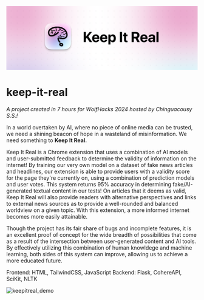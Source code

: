 ![banner](./assets/banner.png)
# keep-it-real
*A project created in 7 hours for WolfHacks 2024 hosted by Chinguacousy S.S.!*

In a world overtaken by AI, where no piece of online media can be trusted, we need a shining beacon of hope in a wasteland of misinformation. We need something to **Keep It Real.**

Keep It Real is a Chrome extension that uses a combination of AI models and user-submitted feedback to determine the validity of information on the internet! By training our very own model on a dataset of fake news articles and headlines, our extension is able to provide users with a validity score for the page they're currently on, using a combination of prediction models and user votes. This system returns 95% accuracy in determining fake/AI-generated textual content in our tests! On articles that it deems as valid, Keep It Real will also provide readers with alternative perspectives and links to external news sources as to provide a well-rounded and balanced worldview on a given topic. With this extension, a more informed internet becomes more easily attainable.

Though the project has its fair share of bugs and incomplete features, it is an excellent proof of concept for the wide breadth of possibilities that come as a result of the intersection between user-generated content and AI tools. By effectively utilizing this combination of human knowldege and machine learning, both sides of this system can improve, allowing us to achieve a more educated future.

Frontend: HTML, TailwindCSS, JavaScript
Backend: Flask, CohereAPI, SciKit, NLTK

![keepitreal_demo](https://github.com/ameya-g-git/keep-it-real/assets/121361927/f7a47725-919b-4a75-b18a-00b8828d42d2)

